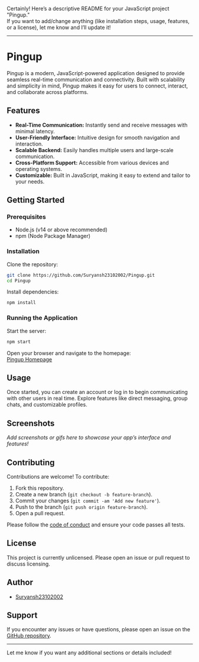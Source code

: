 Certainly! Here’s a descriptive README for your JavaScript project "Pingup."  
If you want to add/change anything (like installation steps, usage, features, or a license), let me know and I’ll update it!

---

# Pingup

Pingup is a modern, JavaScript-powered application designed to provide seamless real-time communication and connectivity. Built with scalability and simplicity in mind, Pingup makes it easy for users to connect, interact, and collaborate across platforms.

## Features

- **Real-Time Communication:** Instantly send and receive messages with minimal latency.
- **User-Friendly Interface:** Intuitive design for smooth navigation and interaction.
- **Scalable Backend:** Easily handles multiple users and large-scale communication.
- **Cross-Platform Support:** Accessible from various devices and operating systems.
- **Customizable:** Built in JavaScript, making it easy to extend and tailor to your needs.

## Getting Started

### Prerequisites

- Node.js (v14 or above recommended)
- npm (Node Package Manager)

### Installation

Clone the repository:
```bash
git clone https://github.com/Suryansh23102002/Pingup.git
cd Pingup
```

Install dependencies:
```bash
npm install
```

### Running the Application

Start the server:
```bash
npm start
```

Open your browser and navigate to the homepage:  
[Pingup Homepage](https://pingup-server-rust.vercel.app)

## Usage

Once started, you can create an account or log in to begin communicating with other users in real time. Explore features like direct messaging, group chats, and customizable profiles.

## Screenshots

_Add screenshots or gifs here to showcase your app’s interface and features!_

## Contributing

Contributions are welcome! To contribute:

1. Fork this repository.
2. Create a new branch (`git checkout -b feature-branch`).
3. Commit your changes (`git commit -am 'Add new feature'`).
4. Push to the branch (`git push origin feature-branch`).
5. Open a pull request.

Please follow the [code of conduct](CODE_OF_CONDUCT.md) and ensure your code passes all tests.

## License

This project is currently unlicensed. Please open an issue or pull request to discuss licensing.

## Author

- [Suryansh23102002](https://github.com/Suryansh23102002)

## Support

If you encounter any issues or have questions, please open an issue on the [GitHub repository](https://github.com/Suryansh23102002/Pingup/issues).

---

Let me know if you want any additional sections or details included!
